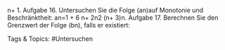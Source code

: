 n+ 1.
Aufgabe 16. Untersuchen Sie die Folge (an)auf Monotonie und Beschränktheit:
an=1 + 6 n+ 2n2
(n+ 3)n.
Aufgabe 17. Berechnen Sie den Grenzwert der Folge (bn), falls er existiert:

   Tags & Topics:
   #Untersuchen